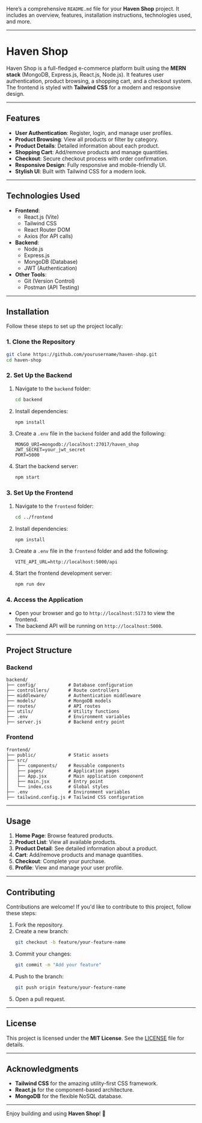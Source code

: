 Here’s a comprehensive `README.md` file for your **Haven Shop** project. It includes an overview, features, installation instructions, technologies used, and more.

---

# **Haven Shop**

Haven Shop is a full-fledged e-commerce platform built using the **MERN stack** (MongoDB, Express.js, React.js, Node.js). It features user authentication, product browsing, a shopping cart, and a checkout system. The frontend is styled with **Tailwind CSS** for a modern and responsive design.

---

## **Features**

- **User Authentication**: Register, login, and manage user profiles.
- **Product Browsing**: View all products or filter by category.
- **Product Details**: Detailed information about each product.
- **Shopping Cart**: Add/remove products and manage quantities.
- **Checkout**: Secure checkout process with order confirmation.
- **Responsive Design**: Fully responsive and mobile-friendly UI.
- **Stylish UI**: Built with Tailwind CSS for a modern look.

---

## **Technologies Used**

- **Frontend**:
  - React.js (Vite)
  - Tailwind CSS
  - React Router DOM
  - Axios (for API calls)
- **Backend**:
  - Node.js
  - Express.js
  - MongoDB (Database)
  - JWT (Authentication)
- **Other Tools**:
  - Git (Version Control)
  - Postman (API Testing)

---

## **Installation**

Follow these steps to set up the project locally:

### **1. Clone the Repository**
```bash
git clone https://github.com/yourusername/haven-shop.git
cd haven-shop
```

### **2. Set Up the Backend**
1. Navigate to the `backend` folder:
   ```bash
   cd backend
   ```
2. Install dependencies:
   ```bash
   npm install
   ```
3. Create a `.env` file in the `backend` folder and add the following:
   ```plaintext
   MONGO_URI=mongodb://localhost:27017/haven_shop
   JWT_SECRET=your_jwt_secret
   PORT=5000
   ```
4. Start the backend server:
   ```bash
   npm start
   ```

### **3. Set Up the Frontend**
1. Navigate to the `frontend` folder:
   ```bash
   cd ../frontend
   ```
2. Install dependencies:
   ```bash
   npm install
   ```
3. Create a `.env` file in the `frontend` folder and add the following:
   ```plaintext
   VITE_API_URL=http://localhost:5000/api
   ```
4. Start the frontend development server:
   ```bash
   npm run dev
   ```

### **4. Access the Application**
- Open your browser and go to `http://localhost:5173` to view the frontend.
- The backend API will be running on `http://localhost:5000`.

---

## **Project Structure**

### **Backend**
```
backend/
├── config/            # Database configuration
├── controllers/       # Route controllers
├── middleware/        # Authentication middleware
├── models/            # MongoDB models
├── routes/            # API routes
├── utils/             # Utility functions
├── .env               # Environment variables
├── server.js          # Backend entry point
```

### **Frontend**
```
frontend/
├── public/            # Static assets
├── src/
│   ├── components/    # Reusable components
│   ├── pages/         # Application pages
│   ├── App.jsx        # Main application component
│   ├── main.jsx       # Entry point
│   └── index.css      # Global styles
├── .env               # Environment variables
├── tailwind.config.js # Tailwind CSS configuration
```

---

## **Usage**

1. **Home Page**: Browse featured products.
2. **Product List**: View all available products.
3. **Product Detail**: See detailed information about a product.
4. **Cart**: Add/remove products and manage quantities.
5. **Checkout**: Complete your purchase.
6. **Profile**: View and manage your user profile.

---

## **Contributing**

Contributions are welcome! If you'd like to contribute to this project, follow these steps:

1. Fork the repository.
2. Create a new branch:
   ```bash
   git checkout -b feature/your-feature-name
   ```
3. Commit your changes:
   ```bash
   git commit -m "Add your feature"
   ```
4. Push to the branch:
   ```bash
   git push origin feature/your-feature-name
   ```
5. Open a pull request.

---

## **License**

This project is licensed under the **MIT License**. See the [LICENSE](LICENSE) file for details.

---

## **Acknowledgments**

- **Tailwind CSS** for the amazing utility-first CSS framework.
- **React.js** for the component-based architecture.
- **MongoDB** for the flexible NoSQL database.

---

Enjoy building and using **Haven Shop**! 🚀